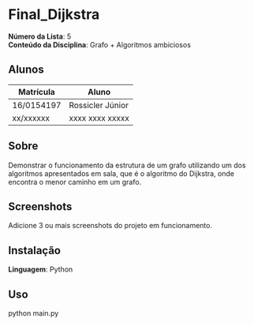 # Final_Dijkstra

**Número da Lista**: 5<br>
**Conteúdo da Disciplina**: Grafo + Algoritmos ambiciosos<br>

## Alunos
|Matrícula | Aluno |
| -- | -- |
| 16/0154197  |  Rossicler Júnior |
| xx/xxxxxx  |  xxxx xxxx xxxxx |

## Sobre 
Demonstrar o funcionamento da estrutura de um grafo utilizando um dos algoritmos apresentados em sala, que é o algoritmo do Dijkstra, onde encontra o menor caminho em um grafo.

## Screenshots
Adicione 3 ou mais screenshots do projeto em funcionamento.

## Instalação 
**Linguagem**: Python<br>

## Uso 
python main.py




